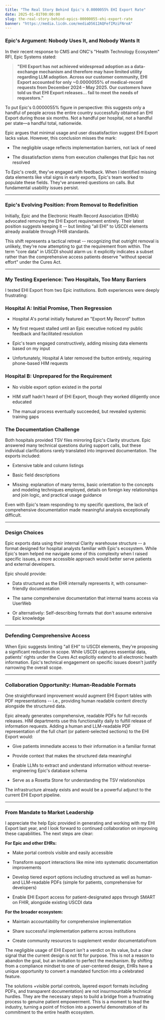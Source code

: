 ```yaml
---
title: "The Real Story Behind Epic's 0.0000055% EHI Export Rate"
date: 2025-01-01T00:00:00
slug: the-real-story-behind-epics-00000055-ehi-export-rate
banner: "https://media.licdn.com/mediaD5612AQFefIMziFNreA"
---
```

<h3>Epic's Argument: Nobody Uses It, and Nobody Wants It</h3><p>In their recent response to CMS and ONC's "Health Technology Ecosystem" RFI, Epic Systems stated:</p><blockquote><p><strong>"EHI Export has not achieved widespread adoption as a data-exchange mechanism and therefore may have limited utility regarding LLM adoption. Across our customer community, EHI Export accounted for only ~0.0000055% of medical-record requests from December 2024 – May 2025. Our customers have told us that EHI Export releases...  fail to meet the needs of requestors."</strong></p></blockquote><p>To put Epic's 0.0000055% figure in perspective: this suggests only a handful of people across the entire country successfully obtained an EHI Export during those six months. Not a handful per hospital, not a handful per state—a handful total, nationwide.</p><p>Epic argues that minimal usage and user dissatisfaction suggest EHI Export lacks value. However, this conclusion misses the mark:</p><ul><li><p>The negligible usage reflects implementation barriers, not lack of need</p></li><li><p>The dissatisfaction stems from execution challenges that Epic has not resolved</p></li></ul><p>To Epic's credit, they've engaged with feedback. When I identified missing data elements like vital signs in early exports, Epic's team worked to populate these fields. They've answered questions on calls. But fundamental usability issues persist.</p><hr/><h3>Epic's Evolving Position: From Removal to Redefinition</h3><p>Initially, Epic and the Electronic Health Record Association (EHRA) advocated removing the EHI Export requirement entirely. Their latest position suggests keeping it -- but limiting "all EHI" to USCDI elements already available through FHIR standards.</p><p>This shift represents a tactical retreat -- recognizing that outright removal is unlikely, they're now attempting to gut the requirement from within. The term "core data" in USCDI should alarm us: it explicitly indicates a subset rather than the comprehensive access patients deserve "without special effort" under the Cures Act.</p><hr/><h3>My Testing Experience: Two Hospitals, Too Many Barriers</h3><p>I tested EHI Export from two Epic institutions. Both experiences were deeply frustrating:</p><h3>Hospital A: Initial Promise, Then Regression</h3><ul><li><p>Hospital A's portal initially featured an "Export My Record" button</p></li><li><p>My first request stalled until an Epic executive noticed my public feedback and facilitated resolution</p></li><li><p>Epic's team engaged constructively, adding missing data elements based on my input</p></li><li><p>Unfortunately, Hospital A later removed the button entirely, requiring phone-based HIM requests</p></li></ul><h3>Hospital B: Unprepared for the Requirement</h3><ul><li><p>No visible export option existed in the portal</p></li><li><p>HIM staff hadn't heard of EHI Export, though they worked diligently once educated</p></li><li><p>The manual process eventually succeeded, but revealed systemic training gaps</p></li></ul><h3>The Documentation Challenge</h3><p>Both hospitals provided TSV files mirroring Epic's Clarity structure. Epic answered many technical questions during support calls, but these individual clarifications rarely translated into improved documentation. The exports included:</p><ul><li><p>Extensive table and column listings</p></li><li><p>Basic field descriptions</p></li><li><p>Missing: explanation of many terms, basic orientation to the concepts and modeling techniques employed, details on foreign key relationships and join logic, and practical usage guidance</p></li></ul><p>Even with Epic's team responding to my specific questions, the lack of comprehensive documentation made meaningful analysis exceptionally difficult.</p><hr/><h3>Design Choices </h3><p>Epic exports data using their internal Clarity warehouse structure -- a format designed for hospital analysts familiar with Epic's ecosystem. While Epic's team helped me navigate some of this complexity when I raised specific issues, a more accessible approach would better serve patients and external developers.</p><p>Epic should provide:</p><ul><li><p>Data structured as the EHR internally represents it, with consumer-friendly documentation</p></li><li><p>The same comprehensive documentation that internal teams access via UserWeb</p></li><li><p>Or alternatively: Self-describing formats that don't assume extensive Epic knowledge</p></li></ul><hr/><h3>Defending Comprehensive Access</h3><p>When Epic suggests limiting "all EHI" to USCDI elements, they're proposing a significant reduction in scope. While USCDI captures essential data, patients' rights under the Cures Act explicitly extend to all electronic health information. Epic's technical engagement on specific issues doesn't justify narrowing the overall scope.</p><hr/><h3>Collaboration Opportunity: Human-Readable Formats</h3><p>One straightforward improvement would augment EHI Export tables with PDF representations --  i.e., providing human readable content directly alongside the structured data.</p><p>Epic already generates comprehensive, readable PDFs for full records releases. HIM departments use this functionality daily to fulfill release of information requests. Adding a human and LLM-readable PDF representation of the full chart (or patient-selected sections) to the EHI Export would:</p><ul><li><p>Give patients immediate access to their information in a familiar format</p></li><li><p>Provide context that makes the structured data meaningful</p></li><li><p>Enable LLMs to extract and understand information without reverse-engineering Epic's database schema</p></li><li><p>Serve as a Rosetta Stone for understanding the TSV relationships</p></li></ul><p>The infrastructure already exists and would be a powerful adjunct to the current EHI Export pipeline.</p><hr/><h3>From Mandate to Market Leadership </h3><p>I appreciate the help Epic provided in generating and working with my EHI Export last year, and I look forward to continued collaboration on improving these capabilities. The next steps are clear:</p><p><strong>For Epic and other EHRs:</strong></p><ul><li><p>Make portal controls visible and easily accessible</p></li><li><p>Transform support interactions like mine into systematic documentation improvements</p></li><li><p>Develop tiered export options including structured as well as human- and LLM-readable PDFs (simple for patients, comprehensive for developers)</p></li><li><p>Enable EHI Export access for patient-designated apps through SMART on FHIR, alongside existing USCDI data</p></li></ul><p><strong>For the broader ecosystem:</strong></p><ul><li><p>Maintain accountability for comprehensive implementation</p></li><li><p>Share successful implementation patterns across institutions</p></li><li><p>Create community resources to supplement vendor documentatioFrom </p></li></ul><p>The negligible usage of EHI Export isn't a verdict on its value, but a clear signal that the current design is not fit for purpose. This is not a reason to abandon the goal, but an invitation to perfect the mechanism. By shifting from a compliance mindset to one of user-centered design, EHRs have a unique opportunity to convert a mandated function into a celebrated feature.</p><p>The solutions +visible portal controls, layered export formats including PDFs, and transparent documentation) are not insurmountable technical hurdles. They are the necessary steps to build a bridge from a frustrating process to genuine patient empowerment. This is a moment to lead the industry, turning a point of friction into a powerful demonstration of its commitment to the entire health ecosystem.</p>